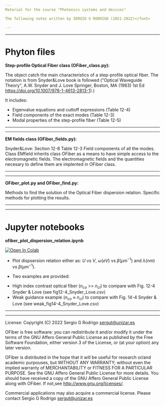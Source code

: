 ```yaml
---
Material for the course "Photonics systems and devices"

The following notes written by SERGIO G RODRIGO (2021-2022)</font> 

---
```

---
# Phyton files
  **Step-profile Optical Fiber class (OFiber_class.py):**

  The object catch the main characteristics of a step-profile optical fiber. The notation is
  from Snyder&Love book is followed ("Optical Waveguide Theory", A.W. Snyder 
  and J. Love Springer, Boston, MA (1983) 1st Ed 
  https://doi.org/10.1007/978-1-4613-2813-1).)
  
  It includes:
  - Eigenvalue equations and cuttoff expressions (Table 12-4)
  - Field components of the exact modes (Table 12-3)
  - Modal properties of the step-profile fiber (Table 12-5)

---
---
   **EM fields class (OFiber_fields.py):**

   Snyder&Love: Section 12-8 Table 12-3 Field components of all the modes.
   Class EMfield inherits class OFiber as a means to have simple access to the 
   electromagnetic fields. The electromagnetic fields and the quantities necesary to define them are implented in OFiber class.      

---
---

   **OFiber_plot.py and OFiber_find.py:**

   Methods to find the solution of the Optical Fiber dispersion relation.
   Specific methods for plotting the results.  


---
---


# Jupyter notebooks
**ofiber_plot_dispersion_relation.ipynb**

[![Open In Colab](https://colab.research.google.com/assets/colab-badge.svg)](https://colab.research.google.com/github/universidad-zaragoza/Optical-Fiber/blob/main/ofiber_plot_dispersion_relation.ipynb)
+ Plot dispsersion relation either as: $U$ vs $V$, $\omega (eV)$ vs $\beta(\mu m^{-1})$ and $\lambda (nm)$ vs $\beta(\mu m^{-1})$.

+ Two examples are provided: 
 - High index contrast optical fiber ($n_{co}$ >> $n_{cl}$) to compare with Fig. 12-4 Snyder & Love (see fig12-4_Snyder_Love.csv)
 - Weak guidance example ($n_{co}$ ≈ $n_{cl}$) to compare with Fig. 14-4 Snyder & Love (see weak_fig14-4_Snyder_Love.csv)


---
---

License:
Copyright (C) 2022 Sergio G Rodrigo sergut@unizar.es

OFiber is free software: you can redistribute it and/or modify 
it under the terms of the GNU Affero General Public License as published by 
the Free Software Foundation, either version 3 of the License,
or (at your option) any later version.

OFiber is distributed in the hope that it will be useful for 
research or/and academic purpouses, but WITHOUT ANY WARRANTY; 
without even the implied warranty of MERCHANTABILITY or FITNESS 
FOR A PARTICULAR PURPOSE. See the GNU Affero General Public License 
for more details. You should have received a copy of the GNU Affero General 
Public License along with OFiber. If not,see http://www.gnu.org/licenses/.

Commercial applications may also acquire a commercial license. 
Please contact Sergio G Rodrigo sergut@unizar.es